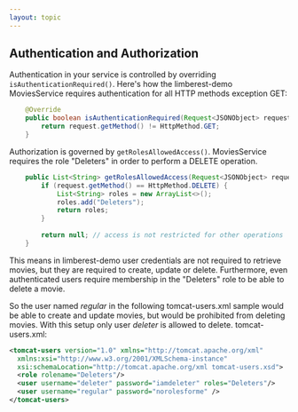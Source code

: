 ```yaml
---
layout: topic
---
```

## Authentication and Authorization

Authentication in your service is controlled by overriding `isAuthenticationRequired()`.  Here's how the
limberest-demo MoviesService requires authentication for all HTTP methods exception GET:
```java
    @Override
    public boolean isAuthenticationRequired(Request<JSONObject> request) {
        return request.getMethod() != HttpMethod.GET;
    }
```

Authorization is governed by `getRolesAllowedAccess()`.  MoviesService requires the role "Deleters" in order
to perform a DELETE operation. 

```java
    public List<String> getRolesAllowedAccess(Request<JSONObject> request) {
        if (request.getMethod() == HttpMethod.DELETE) {
            List<String> roles = new ArrayList<>();
            roles.add("Deleters");
            return roles;
        }
        
        return null; // access is not restricted for other operations
    }
```

This means in limberest-demo user credentials are not required to retrieve movies, but they are required to create, 
update or delete.  Furthermore, even authenticated users require membership in the "Deleters" role to be able
to delete a movie. 

So the user named *regular* in the following tomcat-users.xml sample would be able to create and update movies, but
would be prohibited from deleting movies.  With this setup only user *deleter* is allowed to delete.
tomcat-users.xml:
```xml
<tomcat-users version="1.0" xmlns="http://tomcat.apache.org/xml"
  xmlns:xsi="http://www.w3.org/2001/XMLSchema-instance"
  xsi:schemaLocation="http://tomcat.apache.org/xml tomcat-users.xsd">
  <role rolename="Deleters"/>
  <user username="deleter" password="iamdeleter" roles="Deleters"/>
  <user username="regular" password="norolesforme" />
</tomcat-users>
```